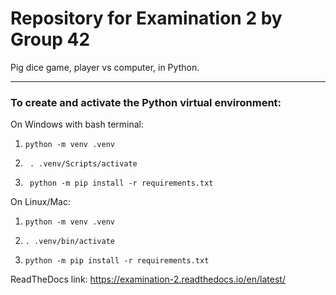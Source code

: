 # Repository for Examination 2 by Group 42

Pig dice game, player vs computer, in Python.

----------------

### __To create and activate the Python virtual environment:__


On Windows with bash terminal:
1. ```
   python -m venv .venv
   ```
2. ```
    . .venv/Scripts/activate
   ```
3. ```
    python -m pip install -r requirements.txt
   ```

On Linux/Mac:
1. ```
   python -m venv .venv
   ```
2. ```
   . .venv/bin/activate
   ```
3. ```
   python -m pip install -r requirements.txt
   ```

ReadTheDocs link:
https://examination-2.readthedocs.io/en/latest/

